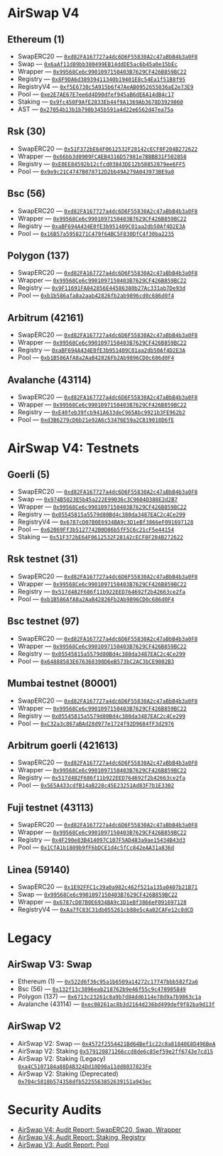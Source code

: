 # AirSwap V4

## Ethereum (1)

- SwapERC20 — [`0xd82FA167727a4dc6D6F55830A2c47aBbB4b3a0F8`](https://etherscan.io/address/0xd82FA167727a4dc6D6F55830A2c47aBbB4b3a0F8#code)
- Swap — [`0x6aAf11d89bb380499EB14ddDE5ac6b45a0e15bEc`](https://etherscan.io/address/0x6aAf11d89bb380499EB14ddDE5ac6b45a0e15bEc#code)
- Wrapper — [`0x99568Ce6c9901097150403B7629CF426B859BC22`](https://etherscan.io/address/0x99568Ce6c9901097150403B7629CF426B859BC22#code)
- Registry — [`0x8F9DA6d38939411340b19401E8c54Ea1f51B8f95`](https://etherscan.io/address/0x8F9DA6d38939411340b19401E8c54Ea1f51B8f95#code)
- RegistryV4 — [`0xf5E6730c5A915b6f47AeAB0952655036aE2e73E9`](https://etherscan.io/address/0xf5E6730c5A915b6f47AeAB0952655036aE2e73E9#code)
- Pool — [`0xe2E7AE67E7ee6d4D90dfef945aB6dE6A14dB4c17`](https://etherscan.io/address/0xe2E7AE67E7ee6d4D90dfef945aB6dE6A14dB4c17#code)
- Staking — [`0x9fc450F9AfE2833Eb44f9A1369Ab3678D3929860`](https://etherscan.io/address/0x9fc450F9AfE2833Eb44f9A1369Ab3678D3929860#code)
- AST — [`0x27054b13b1b798b345b591a4d22e6562d47ea75a`](https://etherscan.io/address/0x27054b13b1b798b345b591a4d22e6562d47ea75a#code)

## Rsk (30)

- SwapERC20 — [`0x51F372bE64F0612532F28142cECF8F204B272622`](https://blockscout.com/rsk/mainnet/address/0x51F372bE64F0612532F28142cECF8F204B272622#code)
- Wrapper — [`0x66bb3d0909FCAEB4316D57981e7BBBB31F502858`](https://blockscout.com/rsk/mainnet/address/0x66bb3d0909FCAEB4316D57981e7BBBB31F502858#code)
- Registry — [`0xE0EE84592b12cfcd03843DE12b58852879ee6FF5`](https://blockscout.com/rsk/mainnet/address/0xE0EE84592b12cfcd03843DE12b58852879ee6FF5#code)
- Pool — [`0x9e9c21C4747B078712D2bb49A279A043973BE9a0`](https://blockscout.com/rsk/mainnet/address/0x9e9c21C4747B078712D2bb49A279A043973BE9a0#code)

## Bsc (56)

- SwapERC20 — [`0xd82FA167727a4dc6D6F55830A2c47aBbB4b3a0F8`](https://bscscan.com/address/0xd82FA167727a4dc6D6F55830A2c47aBbB4b3a0F8#code)
- Wrapper — [`0x99568Ce6c9901097150403B7629CF426B859BC22`](https://bscscan.com/address/0x99568Ce6c9901097150403B7629CF426B859BC22#code)
- Registry — [`0xaBF694A434E0fE3b951409C01aa2db50Af4D2E3A`](https://bscscan.com/address/0xaBF694A434E0fE3b951409C01aa2db50Af4D2E3A#code)
- Pool — [`0x16B57a5958271C479f64BC5F830DfC4f30ba2235`](https://bscscan.com/address/0x16B57a5958271C479f64BC5F830DfC4f30ba2235#code)

## Polygon (137)

- SwapERC20 — [`0xd82FA167727a4dc6D6F55830A2c47aBbB4b3a0F8`](https://polygonscan.com/address/0xd82FA167727a4dc6D6F55830A2c47aBbB4b3a0F8#code)
- Wrapper — [`0x99568Ce6c9901097150403B7629CF426B859BC22`](https://polygonscan.com/address/0x99568Ce6c9901097150403B7629CF426B859BC22#code)
- Registry — [`0x9F11691FA842856E44586380b27Ac331ab7De93d`](https://polygonscan.com/address/0x9F11691FA842856E44586380b27Ac331ab7De93d#code)
- Pool — [`0xb1b586afa8a2aab42826fb2ab9896cd0c686d0f4`](https://polygonscan.com/address/0xb1b586afa8a2aab42826fb2ab9896cd0c686d0f4#code)

## Arbitrum (42161)

- SwapERC20 — [`0xd82FA167727a4dc6D6F55830A2c47aBbB4b3a0F8`](https://arbiscan.io/address/0xd82FA167727a4dc6D6F55830A2c47aBbB4b3a0F8#code)
- Wrapper — [`0x99568Ce6c9901097150403B7629CF426B859BC22`](https://arbiscan.io/address/0x99568Ce6c9901097150403B7629CF426B859BC22#code)
- Registry — [`0xaBF694A434E0fE3b951409C01aa2db50Af4D2E3A`](https://arbiscan.io/address/0xaBF694A434E0fE3b951409C01aa2db50Af4D2E3A#code)
- Pool — [`0xb1B586AfA8a2AaB42826Fb2Ab9896CD0c686d0F4`](https://arbiscan.io/address/0xb1B586AfA8a2AaB42826Fb2Ab9896CD0c686d0F4#code)

## Avalanche (43114)

- SwapERC20 — [`0xd82FA167727a4dc6D6F55830A2c47aBbB4b3a0F8`](https://snowtrace.io/address/0xd82FA167727a4dc6D6F55830A2c47aBbB4b3a0F8#code)
- Wrapper — [`0x99568Ce6c9901097150403B7629CF426B859BC22`](https://snowtrace.io/address/0x99568Ce6c9901097150403B7629CF426B859BC22#code)
- Registry — [`0xE40feb39fcb941A633deC965Abc9921b3FE962b2`](https://snowtrace.io/address/0xE40feb39fcb941A633deC965Abc9921b3FE962b2#code)
- Pool — [`0xd3B6279cD6b21e92A6c53476E59a2C819018D6fE`](https://snowtrace.io/address/0xd3B6279cD6b21e92A6c53476E59a2C819018D6fE#code)

# AirSwap V4: Testnets

## Goerli (5)

- SwapERC20 — [`0xd82FA167727a4dc6D6F55830A2c47aBbB4b3a0F8`](https://goerli.etherscan.io/address/0xd82FA167727a4dc6D6F55830A2c47aBbB4b3a0F8#code)
- Swap — [`0x974B5023E5b45a222E99036c3C9604D388E2d2B7`](https://goerli.etherscan.io/address/0x974B5023E5b45a222E99036c3C9604D388E2d2B7#code)
- Wrapper — [`0x99568Ce6c9901097150403B7629CF426B859BC22`](https://goerli.etherscan.io/address/0x99568Ce6c9901097150403B7629CF426B859BC22#code)
- Registry — [`0x05545815a5579d80Bd4c380da3487EAC2c4Ce299`](https://goerli.etherscan.io/address/0x05545815a5579d80Bd4c380da3487EAC2c4Ce299#code)
- RegistryV4 — [`0x6787cD07B0E6934BA9c3D1eBf3866eF091697128`](https://goerli.etherscan.io/address/0x6787cD07B0E6934BA9c3D1eBf3866eF091697128#code)
- Pool — [`0x62069Ff3b5127742B0D86b5fF5C6c21cF5e44154`](https://goerli.etherscan.io/address/0x62069Ff3b5127742B0D86b5fF5C6c21cF5e44154#code)
- Staking — [`0x51F372bE64F0612532F28142cECF8F204B272622`](https://goerli.etherscan.io/address/0x51F372bE64F0612532F28142cECF8F204B272622#code)

## Rsk testnet (31)

- SwapERC20 — [`0xd82FA167727a4dc6D6F55830A2c47aBbB4b3a0F8`](https://explorer.testnet.rsk.co/address/0xd82FA167727a4dc6D6F55830A2c47aBbB4b3a0F8#code)
- Wrapper — [`0x99568Ce6c9901097150403B7629CF426B859BC22`](https://explorer.testnet.rsk.co/address/0x99568Ce6c9901097150403B7629CF426B859BC22#code)
- Registry — [`0x517d482F686f11b922EED764692f2b42663ce2fa`](https://explorer.testnet.rsk.co/address/0x517d482F686f11b922EED764692f2b42663ce2fa#code)
- Pool — [`0xb1B586AfA8a2AaB42826Fb2Ab9896CD0c686d0F4`](https://explorer.testnet.rsk.co/address/0xb1B586AfA8a2AaB42826Fb2Ab9896CD0c686d0F4#code)

## Bsc testnet (97)

- SwapERC20 — [`0xd82FA167727a4dc6D6F55830A2c47aBbB4b3a0F8`](https://testnet.bscscan.com/address/0xd82FA167727a4dc6D6F55830A2c47aBbB4b3a0F8#code)
- Wrapper — [`0x99568Ce6c9901097150403B7629CF426B859BC22`](https://testnet.bscscan.com/address/0x99568Ce6c9901097150403B7629CF426B859BC22#code)
- Registry — [`0x05545815a5579d80Bd4c380da3487EAC2c4Ce299`](https://testnet.bscscan.com/address/0x05545815a5579d80Bd4c380da3487EAC2c4Ce299#code)
- Pool — [`0x64888583E676368390D6eB573bC2AC3bCE9002B3`](https://testnet.bscscan.com/address/0x64888583E676368390D6eB573bC2AC3bCE9002B3#code)

## Mumbai testnet (80001)

- SwapERC20 — [`0xd82FA167727a4dc6D6F55830A2c47aBbB4b3a0F8`](https://mumbai.polygonscan.com/address/0xd82FA167727a4dc6D6F55830A2c47aBbB4b3a0F8#code)
- Wrapper — [`0x99568Ce6c9901097150403B7629CF426B859BC22`](https://mumbai.polygonscan.com/address/0x99568Ce6c9901097150403B7629CF426B859BC22#code)
- Registry — [`0x05545815a5579d80Bd4c380da3487EAC2c4Ce299`](https://mumbai.polygonscan.com/address/0x05545815a5579d80Bd4c380da3487EAC2c4Ce299#code)
- Pool — [`0xC32a3c867aBAd28d977e1724f92D9684fF3d2976`](https://mumbai.polygonscan.com/address/0xC32a3c867aBAd28d977e1724f92D9684fF3d2976#code)

## Arbitrum goerli (421613)

- SwapERC20 — [`0xd82FA167727a4dc6D6F55830A2c47aBbB4b3a0F8`](https://goerli.arbiscan.io/address/0xd82FA167727a4dc6D6F55830A2c47aBbB4b3a0F8#code)
- Wrapper — [`0x99568Ce6c9901097150403B7629CF426B859BC22`](https://goerli.arbiscan.io/address/0x99568Ce6c9901097150403B7629CF426B859BC22#code)
- Registry — [`0x517d482F686f11b922EED764692f2b42663ce2fa`](https://goerli.arbiscan.io/address/0x517d482F686f11b922EED764692f2b42663ce2fa#code)
- Pool — [`0x5E5A433cdfB14aB228c45E23251Ad83F7b1E3302`](https://goerli.arbiscan.io/address/0x5E5A433cdfB14aB228c45E23251Ad83F7b1E3302#code)

## Fuji testnet (43113)

- SwapERC20 — [`0xd82FA167727a4dc6D6F55830A2c47aBbB4b3a0F8`](https://testnet.snowtrace.io/address/0xd82FA167727a4dc6D6F55830A2c47aBbB4b3a0F8#code)
- Wrapper — [`0x99568Ce6c9901097150403B7629CF426B859BC22`](https://testnet.snowtrace.io/address/0x99568Ce6c9901097150403B7629CF426B859BC22#code)
- Registry — [`0x4F290e83B414097C107F5AD483a9ae15434B43d3`](https://testnet.snowtrace.io/address/0x4F290e83B414097C107F5AD483a9ae15434B43d3#code)
- Pool — [`0x1CfA1b1809b9fF6bDCE1d4c5fCc842eAA31a836d`](https://testnet.snowtrace.io/address/0x1CfA1b1809b9fF6bDCE1d4c5fCc842eAA31a836d#code)

## Linea (59140)

- SwapERC20 — [`0x1E92FFC1c39a0a982c462f521a135a0407b21B71`](https://explorer.goerli.linea.build/address/0x1E92FFC1c39a0a982c462f521a135a0407b21B71#code)
- Swap — [`0x99568Ce6c9901097150403B7629CF426B859BC22`](https://explorer.goerli.linea.build/address/0x99568Ce6c9901097150403B7629CF426B859BC22#code)
- Wrapper — [`0x6787cD07B0E6934BA9c3D1eBf3866eF091697128`](https://explorer.goerli.linea.build/address/0x6787cD07B0E6934BA9c3D1eBf3866eF091697128#code)
- RegistryV4 — [`0xAa7fC83C31db055261cb88e5cAa02CAFe12c8dCD`](https://explorer.goerli.linea.build/address/0xAa7fC83C31db055261cb88e5cAa02CAFe12c8dCD#code)



# Legacy

## AirSwap V3: Swap

- Ethereum (1) — [`0x522d6f36c95a1b6509a14272c17747bbb582f2a6`](https://etherscan.io/address/0x522d6f36c95a1b6509a14272c17747bbb582f2a6#code)
- Bsc (56) — [`0x132f13c3896eab218762b9e46f55c9c478905849`](https://bscscan.com/address/0x132f13c3896eab218762b9e46f55c9c478905849#code)
- Polygon (137) — [`0x6713c23261c8a9b7d84dd6114e78d9a7b9863c1a`](https://polygonscan.com/address/0x6713c23261c8a9b7d84dd6114e78d9a7b9863c1a#code)
- Avalanche (43114) — [`0xec08261ac8b3d2164d236bd499def9f82ba9d13f`](https://snowtrace.io/address/0xec08261ac8b3d2164d236bd499def9f82ba9d13f#code)


## AirSwap V2

- AirSwap V2: Swap — [`0x4572f2554421Bd64Bef1c22c8a81840E8D496BeA`](https://etherscan.io/address/0x4572f2554421Bd64Bef1c22c8a81840E8D496BeA#code)
- AirSwap V2: Staking [`0x579120871266ccd8de6c85ef59e2ff6743e7cd15`](https://etherscan.io/address/0x579120871266ccd8de6c85ef59e2ff6743e7cd15#code)
- AirSwap V2: Staking (Legacy) [`0xa4C5107184a88D4B324Dd10D98a11dd8037823Fe`](https://etherscan.io/address/0xa4C5107184a88D4B324Dd10D98a11dd8037823Fe#code)
- AirSwap V2: Staking (Deprecated) [`0x704c5818b574358dfb5225563852639151a943ec`](https://etherscan.io/address/0x704c5818b574358dfb5225563852639151a943ec#code)


# Security Audits

- [AirSwap V4: Audit Report: SwapERC20, Swap, Wrapper](https://github.com/peckshield/publications/blob/master/audit_reports/PeckShield-Audit-Report-AirswapV4-v1.0.pdf)
- [AirSwap V4: Audit Report: Staking, Registry](https://github.com/peckshield/publications/tree/master/audit_reports/PeckShield-Audit-Report-AirSwap-Staking-v1.0.pdf)
- [AirSwap V3: Audit Report: Pool](https://github.com/peckshield/publications/blob/master/audit_reports/PeckShield-Audit-Report-AirSwap-v1.0.pdf)